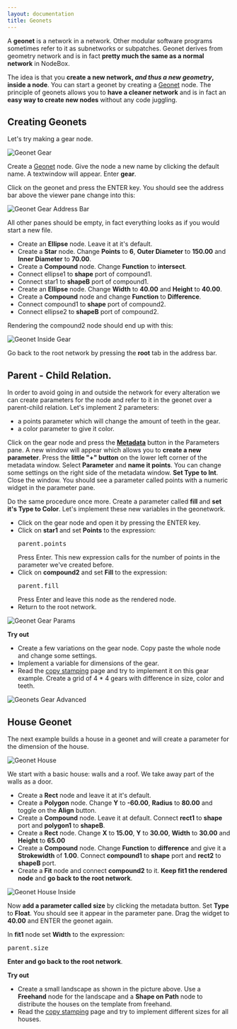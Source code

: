 ```yaml
---
layout: documentation
title: Geonets
---
```

A **geonet** is a network in a network. Other modular software programs sometimes refer to it as subnetworks or subpatches. Geonet derives from geometry network and is in fact **pretty much the same as a normal network** in NodeBox. 

The idea is that you **create a new network, *and thus a new geometry*, inside a node**. You can start a geonet by creating a [Geonet](../nodes/geonet.html) node. The principle of geonets allows you to **have a cleaner network** and is in fact an **easy way to create new nodes** without any code juggling.

Creating Geonets
----------------

Let's try making a gear node. 

![Geonet Gear](/media/img/using/geonet-gear.png)

Create a [Geonet](../nodes/geonet.html) node. Give the node a new name by clicking the default name. A textwindow will appear. Enter **gear**.

Click on the geonet and press the ENTER key. You should see the address bar above the viewer pane change into this:

![Geonet Gear Address Bar](/media/img/using/geonet-gear-address-bar.png)

All other panes should be empty, in fact everything looks as if you would start a new file. 

* Create an **Ellipse** node. Leave it at it's default.
* Create a **Star** node. Change **Points** to **6**, **Outer Diameter** to **150.00** and **Inner Diameter** to **70.00**.
* Create a **Compound** node. Change **Function** to **intersect**.
* Connect ellipse1 to **shape** port of compound1.
* Connect star1 to **shapeB** port of compound1.
* Create an **Ellipse** node. Change **Width** to **40.00** and **Height** to **40.00**.
* Create a **Compound** node and change **Function** to **Difference**.
* Connect compound1 to **shape** port of compound2.
* Connect ellipse2 to **shapeB** port of compound2.

Rendering the compound2 node should end up with this:

![Geonet Inside Gear](/media/img/using/geonet-inside-gear.png)

Go back to the root network by pressing the **root** tab in the address bar.

Parent - Child Relation.
------------------------

In order to avoid going in and outside the network for every alteration we can create parameters for the node and refer to it in the geonet over a parent-child relation. Let's implement 2 parameters:

* a points parameter which will change the amount of teeth in the gear.
* a color parameter to give it color.

Click on the gear node and press the **[Metadata](metadata.html)** button in the Parameters pane. A new window will appear which allows you to **create a new parameter**. Press the **little "+" button** on the lower left corner of the metadata window. Select **Parameter** and **name it points**. You can change some settings on the right side of the metadata window. **Set Type to Int**. Close the window. You should see a parameter called points with a numeric widget in the parameter pane.

Do the same procedure once more. Create a parameter called **fill** and **set it's Type to Color**. Let's implement these new variables in the geonetwork.

* Click on the gear node and open it by pressing the ENTER key.
* Click on **star1** and set **Points** to the expression: <pre>parent.points</pre> Press Enter. This new expression calls for the number of points in the parameter we've created before.
* Click on **compound2** and set **Fill** to the expression: <pre>parent.fill</pre> Press Enter and leave this node as the rendered node.
* Return to the root network.

![Geonet Gear Params](/media/img/using/geonet-gear-params.png)

**Try out** 

* Create a few variations on the gear node. Copy paste the whole node and change some settings.
* Implement a variable for dimensions of the gear.
* Read the [copy stamping](copy-stamping.html) page and try to implement it on this gear example. Create a grid of 4 * 4 gears with difference in size, color and teeth.

![Geonets Gear Advanced](/media/img/using/geonets-gear-advanced.png)

House Geonet
------------

The next example builds a house in a geonet and will create a parameter for the dimension of the house.

![Geonet House](/media/img/using/geonet-house.png)

We start with a basic house: walls and a roof. We take away part of the walls as a door.

* Create a **Rect** node and leave it at it's default.
* Create a **Polygon** node. Change **Y** to **-60.00**, **Radius** to **80.00** and toggle on the **Align** button.
* Create a **Compound** node. Leave it at default. Connect **rect1** to **shape** port and **polygon1** to **shapeB**.
* Create a **Rect** node. Change **X** to **15.00**, **Y** to **30.00**, **Width** to **30.00** and **Height** to **65.00**
* Create a **Compound** node. Change **Function** to **difference** and give it a **Strokewidth** of **1.00**. Connect **compound1** to **shape** port and **rect2** to **shapeB** port.
* Create a **Fit** node and connect **compound2** to it. **Keep fit1 the rendered node** and **go back to the root network**.

![Geonet House Inside](/media/img/using/geonet-house-inside.png)

Now **add a parameter called size** by clicking the metadata button. Set **Type** to **Float**.
You should see it appear in the parameter pane. Drag the widget to **40.00** and ENTER the geonet again.

In **fit1** node set **Width** to the expression: <pre>parent.size</pre> **Enter and go back to the root network**.

**Try out** 

* Create a small landscape as shown in the picture above. Use a **Freehand** node for the landscape and a **Shape on Path** node to distribute the houses on the template from freehand.
* Read the [copy stamping](copy-stamping.html) page and try to implement different sizes for all houses.



